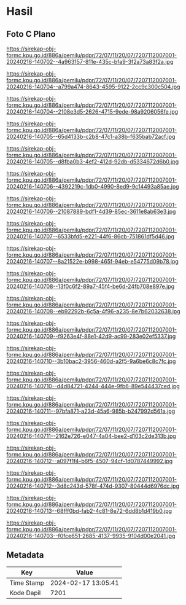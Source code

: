 # Hasil

## Foto C Plano

https://sirekap-obj-formc.kpu.go.id/886a/pemilu/pdpr/72/07/11/20/07/7207112007001-20240216-140702--4a963157-811e-435c-bfa9-3f2a73a83f2a.jpg

https://sirekap-obj-formc.kpu.go.id/886a/pemilu/pdpr/72/07/11/20/07/7207112007001-20240216-140704--a799a474-8643-4595-9122-2cc9c300c504.jpg

https://sirekap-obj-formc.kpu.go.id/886a/pemilu/pdpr/72/07/11/20/07/7207112007001-20240216-140704--2108e3d5-2626-4715-9ede-98a9206056fe.jpg

https://sirekap-obj-formc.kpu.go.id/886a/pemilu/pdpr/72/07/11/20/07/7207112007001-20240216-140705--65d4133b-c2b8-47c1-a38b-f635bab72acf.jpg

https://sirekap-obj-formc.kpu.go.id/886a/pemilu/pdpr/72/07/11/20/07/7207112007001-20240216-140705--d8fba0b3-4ef2-412d-92db-d5334672d6b0.jpg

https://sirekap-obj-formc.kpu.go.id/886a/pemilu/pdpr/72/07/11/20/07/7207112007001-20240216-140706--4392219c-1db0-4990-8ed9-9c14493a85ae.jpg

https://sirekap-obj-formc.kpu.go.id/886a/pemilu/pdpr/72/07/11/20/07/7207112007001-20240216-140706--21087889-bdf1-4d39-85ec-3611e8ab63e3.jpg

https://sirekap-obj-formc.kpu.go.id/886a/pemilu/pdpr/72/07/11/20/07/7207112007001-20240216-140707--6533bfd5-e221-44f6-86cb-751861df5d46.jpg

https://sirekap-obj-formc.kpu.go.id/886a/pemilu/pdpr/72/07/11/20/07/7207112007001-20240216-140707--8a21522e-b998-465f-94eb-e54775d09b78.jpg

https://sirekap-obj-formc.kpu.go.id/886a/pemilu/pdpr/72/07/11/20/07/7207112007001-20240216-140708--13f0c6f2-89a7-45f4-be6d-24fb708e897e.jpg

https://sirekap-obj-formc.kpu.go.id/886a/pemilu/pdpr/72/07/11/20/07/7207112007001-20240216-140708--eb92292b-6c5a-4f96-a235-8e7b62032638.jpg

https://sirekap-obj-formc.kpu.go.id/886a/pemilu/pdpr/72/07/11/20/07/7207112007001-20240216-140709--f9263e4f-88e1-42d9-ac99-283e02ef5337.jpg

https://sirekap-obj-formc.kpu.go.id/886a/pemilu/pdpr/72/07/11/20/07/7207112007001-20240216-140710--3b10bac2-3956-460d-a2f5-9a6be6c8c7fc.jpg

https://sirekap-obj-formc.kpu.go.id/886a/pemilu/pdpr/72/07/11/20/07/7207112007001-20240216-140710--d4d84721-4244-444e-9fb6-89e544437ced.jpg

https://sirekap-obj-formc.kpu.go.id/886a/pemilu/pdpr/72/07/11/20/07/7207112007001-20240216-140711--97bfa871-a23d-45a6-985b-b247992d561a.jpg

https://sirekap-obj-formc.kpu.go.id/886a/pemilu/pdpr/72/07/11/20/07/7207112007001-20240216-140711--2162e726-e047-4a04-bee2-d103c2de313b.jpg

https://sirekap-obj-formc.kpu.go.id/886a/pemilu/pdpr/72/07/11/20/07/7207112007001-20240216-140712--a097f1f4-b6f5-4507-94cf-1d0787449992.jpg

https://sirekap-obj-formc.kpu.go.id/886a/pemilu/pdpr/72/07/11/20/07/7207112007001-20240216-140712--3d8c243d-578f-474d-9307-80444d6976dc.jpg

https://sirekap-obj-formc.kpu.go.id/886a/pemilu/pdpr/72/07/11/20/07/7207112007001-20240216-140713--68fff0bd-fab2-4c81-8e72-6dd8b1d419b0.jpg

https://sirekap-obj-formc.kpu.go.id/886a/pemilu/pdpr/72/07/11/20/07/7207112007001-20240216-140703--f0fce651-2685-4137-9935-9104d00e2041.jpg


## Metadata

| Key        | Value               |
| ---------- | ------------------- |
| Time Stamp | 2024-02-17 13:05:41 |
| Kode Dapil | 7201                |



